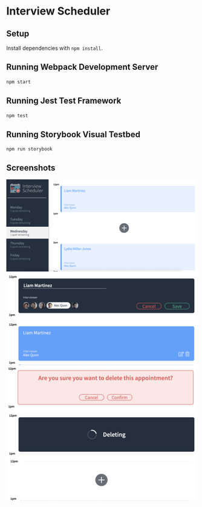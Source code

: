 # Interview Scheduler

## Setup

Install dependencies with `npm install`.

## Running Webpack Development Server

```sh
npm start
```

## Running Jest Test Framework

```sh
npm test
```

## Running Storybook Visual Testbed

```sh
npm run storybook
```

## Screenshots

!["The interview scheduler single-page app"](https://github.com/wdportman/scheduler/blob/master/docs/App.png)
!["Appointment create/edit screen"](https://github.com/wdportman/scheduler/blob/master/docs/Edit_Appt.png)
!["Appointment card, on hover"](https://github.com/wdportman/scheduler/blob/master/docs/Appt_OnHover.png)
!["Delete appointment warning](https://github.com/wdportman/scheduler/blob/master/docs/Delete_Appt_Warning.png)
!["Delete appointment loading message"](https://github.com/wdportman/scheduler/blob/master/docs/Deleting.png)
!["Empty appointment screen after deleting appointment"](https://github.com/wdportman/scheduler/blob/master/docs/Empty.png)